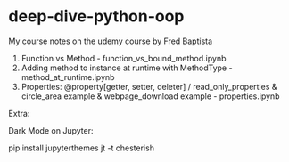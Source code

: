 # deep-dive-python-oop
My course notes on the udemy course by Fred Baptista

1. Function vs Method - function_vs_bound_method.ipynb
2. Adding method to instance at runtime with MethodType - method_at_runtime.ipynb
3. Properties: 
	@property[getter, setter, deleter] /
	read_only_properties & circle_area example & webpage_download example - properties.ipynb

Extra:

Dark Mode on Jupyter:

pip install jupyterthemes
jt -t chesterish
